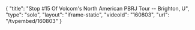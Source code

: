 {
    "title": "Stop #15 Of Volcom's North American PBRJ Tour -- Brighton, U",
    "type": "solo",
    "layout": "iframe-static",
    "videoId": "160803",
    "url": "\/tvpembed\/160803"
}